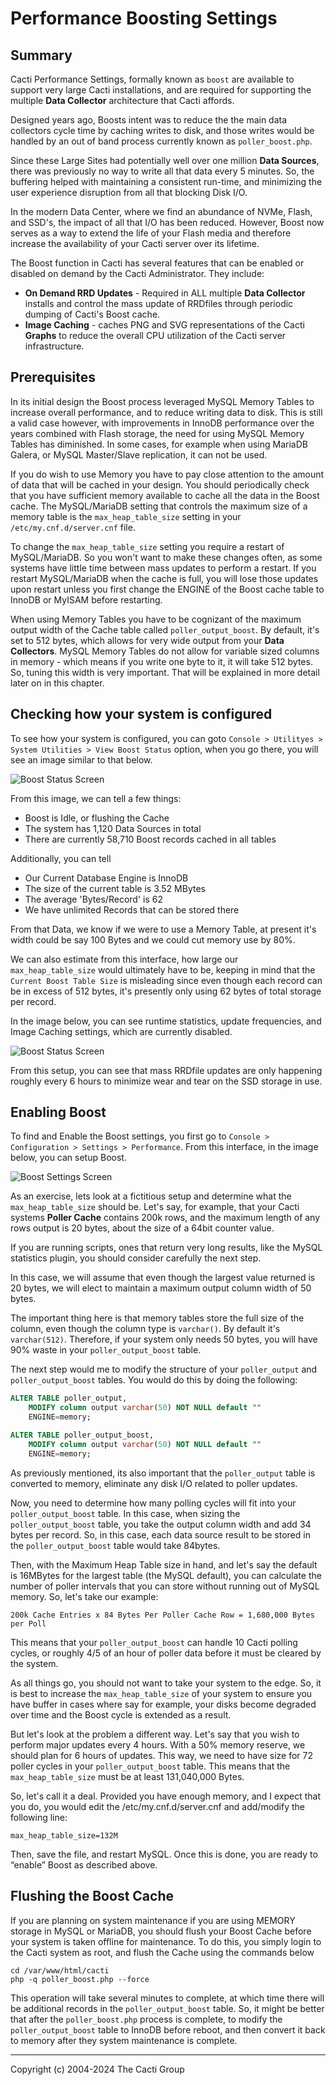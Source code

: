 # Performance Boosting Settings

## Summary

Cacti Performance Settings, formally known as `boost` are available to support
very large Cacti installations, and are required for supporting the multiple
**Data Collector** architecture that Cacti affords.

Designed years ago, Boosts intent was to reduce the the main data collectors
cycle time by caching writes to disk, and those writes would be handled by an
out of band process currently known as `poller_boost.php`.

Since these Large Sites had potentially well over one million **Data Sources**,
there was previously no way to write all that data every 5 minutes. So, the
buffering helped with maintaining a consistent run-time, and minimizing the user
experience disruption from all that blocking Disk I/O.

In the modern Data Center, where we find an abundance of NVMe, Flash, and SSD's,
the impact of all that I/O has been reduced. However, Boost now serves as a way
to extend the life of your Flash media and therefore increase the availability
of your Cacti server over its lifetime.

The Boost function in Cacti has several features that can be enabled or disabled
on demand by the Cacti Administrator. They include:

- **On Demand RRD Updates** - Required in ALL multiple **Data Collector**
  installs and control the mass update of RRDfiles through periodic dumping of
  Cacti's Boost cache.
- **Image Caching** - caches PNG and SVG representations of the Cacti **Graphs**
  to reduce the overall CPU utilization of the Cacti server infrastructure.

## Prerequisites

In its initial design the Boost process leveraged MySQL Memory Tables to
increase overall performance, and to reduce writing data to disk. This is still
a valid case however, with improvements in InnoDB performance over the years
combined with Flash storage, the need for using MySQL Memory Tables has
diminished. In some cases, for example when using MariaDB Galera, or MySQL
Master/Slave replication, it can not be used.

If you do wish to use Memory you have to pay close attention to the amount of
data that will be cached in your design. You should periodically check that you
have sufficient memory available to cache all the data in the Boost cache. The
MySQL/MariaDB setting that controls the maximum size of a memory table is the
`max_heap_table_size` setting in your `/etc/my.cnf.d/server.cnf` file.

To change the `max_heap_table_size` setting you require a restart of
MySQL/MariaDB. So you won't want to make these changes often, as some systems
have little time between mass updates to perform a restart. If you restart
MySQL/MariaDB when the cache is full, you will lose those updates upon restart
unless you first change the ENGINE of the Boost cache table to InnoDB or MyISAM
before restarting.

When using Memory Tables you have to be cognizant of the maximum output width of
the Cache table called `poller_output_boost`. By default, it's set to 512 bytes,
which allows for very wide output from your **Data Collectors**. MySQL Memory
Tables do not allow for variable sized columns in memory - which means if you
write one byte to it, it will take 512 bytes. So, tuning this width is very
important. That will be explained in more detail later on in this chapter.

## Checking how your system is configured

To see how your system is configured, you can goto
`Console > Utilityes > System Utilities > View Boost Status` option, when you go
there, you will see an image similar to that below.

![Boost Status Screen](images/boost-status1.png)

From this image, we can tell a few things:

- Boost is Idle, or flushing the Cache
- The system has 1,120 Data Sources in total
- There are currently 58,710 Boost records cached in all tables

Additionally, you can tell

- Our Current Database Engine is InnoDB
- The size of the current table is 3.52 MBytes
- The average 'Bytes/Record' is 62
- We have unlimited Records that can be stored there

From that Data, we know if we were to use a Memory Table, at present it's width
could be say 100 Bytes and we could cut memory use by 80%.

We can also estimate from this interface, how large our `max_heap_table_size`
would ultimately have to be, keeping in mind that the `Current Boost Table Size`
is misleading since even though each record can be in excess of 512 bytes, it's
presently only using 62 bytes of total storage per record.

In the image below, you can see runtime statistics, update frequencies, and
Image Caching settings, which are currently disabled.

![Boost Status Screen](images/boost-status2.png)

From this setup, you can see that mass RRDfile updates are only happening
roughly every 6 hours to minimize wear and tear on the SSD storage in use.

## Enabling Boost

To find and Enable the Boost settings, you first go to
`Console > Configuration > Settings > Performance`. From this interface, in the
image below, you can setup Boost.

![Boost Settings Screen](images/boost-settings.png)

As an exercise, lets look at a fictitious setup and determine what the
`max_heap_table_size` should be. Let's say, for example, that your Cacti systems
**Poller Cache** contains 200k rows, and the maximum length of any rows output
is 20 bytes, about the size of a 64bit counter value.

If you are running scripts, ones that return very long results, like the MySQL
statistics plugin, you should consider carefully the next step.

In this case, we will assume that even though the largest value returned is 20
bytes, we will elect to maintain a maximum output column width of 50 bytes.

The important thing here is that memory tables store the full size of the
column, even though the column type is `varchar()`. By default it's
`varchar(512)`. Therefore, if your system only needs 50 bytes, you will have 90%
waste in your `poller_output_boost` table.

The next step would me to modify the structure of your `poller_output` and
`poller_output_boost` tables. You would do this by doing the following:

```sql
ALTER TABLE poller_output,
    MODIFY column output varchar(50) NOT NULL default ""
    ENGINE=memory;

ALTER TABLE poller_output_boost,
    MODIFY column output varchar(50) NOT NULL default ""
    ENGINE=memory;
```

As previously mentioned, its also important that the `poller_output` table is
converted to memory, eliminate any disk I/O related to poller updates.

Now, you need to determine how many polling cycles will fit into your
`poller_output_boost` table. In this case, when sizing the `poller_output_boost`
table, you take the output column width and add 34 bytes per record. So, in this
case, each data source result to be stored in the `poller_output_boost` table
would take 84bytes.

Then, with the Maximum Heap Table size in hand, and let's say the default is
16MBytes for the largest table (the MySQL default), you can calculate the number
of poller intervals that you can store without running out of MySQL memory. So,
let's take our example:

```console
200k Cache Entries x 84 Bytes Per Poller Cache Row = 1,680,000 Bytes per Poll
```

This means that your `poller_output_boost` can handle 10 Cacti polling cycles,
or roughly 4/5 of an hour of poller data before it must be cleared by the
system.

As all things go, you should not want to take your system to the edge. So, it is
best to increase the `max_heap_table_size` of your system to ensure you have
buffer in cases where say for example, your disks become degraded over time and
the Boost cycle is extended as a result.

But let's look at the problem a different way. Let's say that you wish to
perform major updates every 4 hours. With a 50% memory reserve, we should plan
for 6 hours of updates. This way, we need to have size for 72 poller cycles in
your `poller_output_boost` table. This means that the `max_heap_table_size` must
be at least 131,040,000 Bytes.

So, let's call it a deal. Provided you have enough memory, and I expect that you
do, you would edit the /etc/my.cnf.d/server.cnf and add/modify the following
line:

```console
max_heap_table_size=132M
```

Then, save the file, and restart MySQL. Once this is done, you are ready to
“enable” Boost as described above.

## Flushing the Boost Cache

If you are planning on system maintenance if you are using MEMORY storage in
MySQL or MariaDB, you should flush your Boost Cache before your system is taken
offline for maintenance. To do this, you simply login to the Cacti system as
root, and flush the Cache using the commands below

```console
cd /var/www/html/cacti
php -q poller_boost.php --force
```

This operation will take several minutes to complete, at which time there will
be additional records in the `poller_output_boost` table. So, it might be better
that after the `poller_boost.php` process is complete, to modify the
`poller_output_boost` table to InnoDB before reboot, and then convert it back to
memory after they system maintenance is complete.

---

Copyright (c) 2004-2024 The Cacti Group
